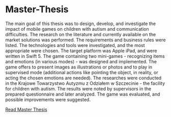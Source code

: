 # Master-Thesis
The main goal of this thesis was to design, develop, and investigate the impact of mobile games on children with autism and communication difficulties. The research on the literature and currently available on the market solutions was performed. The requirements and business rules were listed. The technologies and tools were investigated, and the most appropriate were chosen. The target platform was Apple iPad, and were written in Swift 5. The game containing two mini-games - recognizing items and emotions (in various modes) - was designed and implemented. The game offers to present images as illustrations or photos and to play in supervised mode (additional actions like pointing the object, in reality, or acting the chosen emotions are needed). The researches were conducted in the Krajowe Towarzystwo Autyzmu z Odziałem w Szczecinie - the facility for children with autism. The results were noted by supervisors in the prepared questionnaire and later analyzed. The game was evaluated, and possible improvements were suggested.

[Read Master Thesis](W08_228202_2020_master_thesis.pdf)

